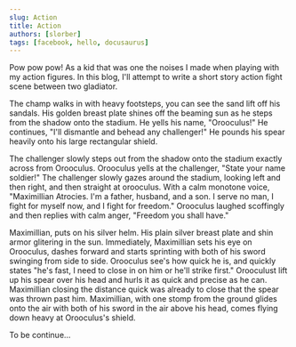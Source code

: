 ```yaml
---
slug: Action
title: Action
authors: [slorber]
tags: [facebook, hello, docusaurus]
---
```


Pow pow pow! As a kid that was one the noises I made when playing with my action figures. In this blog, I'll attempt to write a short story action fight scene between two gladiator. 

The champ walks in with heavy footsteps, you can see the sand lift off his sandals. His golden breast plate shines off the beaming sun as he steps from the shadow onto the stadium. He yells his name, "Orooculus!" He continues, "I'll dismantle and behead any challenger!" He pounds his spear heavily onto his large rectangular shield. 

The challenger slowly steps out from the shadow onto the stadium exactly across from Orooculus. Orooculus yells at the challenger, "State your name soldier!" The challenger slowly gazes around the stadium, looking left and then right, and then straight at orooculus. With a calm monotone voice, "Maximillian Atrocies. I'm a father, husband, and a son. I serve no man, I fight for myself now, and I fight for freedom." Orooculus laughed scoffingly and then replies with calm anger, "Freedom you shall have." 

Maximillian, puts on his silver helm. His plain silver breast plate and shin armor glitering in the sun. Immediately, Maximillian sets his eye on Orooculus, dashes forward and starts sprinting with both of his sword swinging from side to side. Orooculus see's how quick he is, and quickly states "he's fast, I need to close in on him or he'll strike first." Orooculust lift up his spear over his head and hurls it as quick and precise as he can. Maximillian closing the distance quick was already to close that the spear was thrown past him. Maximillian, with one stomp from the ground glides onto the air with both of his sword in the air above his head, comes flying down heavy at Orooculus's shield. 

To be continue...